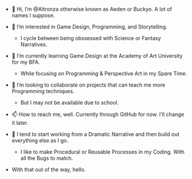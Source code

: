 - 👋 Hi, I’m @Altronza otherwise known as Aeden or Buckyo. A lot of names I suppose.
- 👀 I’m interested in Game Design, Programming, and Storytelling. 
     + I cycle between being obssessed with Science or Fantasy Narratives.
- 🌱 I’m currently learning Game Design at the Academy of Art University for my BFA. 
     + While focusing on Programming & Perspective Art in my Spare Time.
- 💞️ I’m looking to collaborate on projects that can teach me more Programming techniques.
     + But I may not be available due to school.
- 📫 How to reach me, well. Currently through GitHub for now. I'll change it later.

- 🧠 I tend to start working from a Dramatic Narrative and then build out everything else as I go.
     + I like to make Procedural or Reusable Processes in my Coding. With all the Bugs to match.
     
- With that out of the way, hello.

<!---
Altronza/Altronza is a ✨ special ✨ repository because its `README.md` (this file) appears on your GitHub profile.
You can click the Preview link to take a look at your changes.
--->
